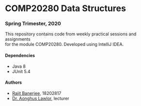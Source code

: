 # COMP20280 Data Structures 
### Spring Trimester, 2020
This repository contains code from weekly practical sessions and assignments   
for the module COMP20280. Developed using IntelliJ IDEA.

#### Dependencies
* Java 8
* JUnit 5.4

#### Authors
* [Rajit Banerjee](https://github.com/rajitbanerjee), 18202817
* [Dr. Aonghus Lawlor](https://github.com/aonghus), lecturer




